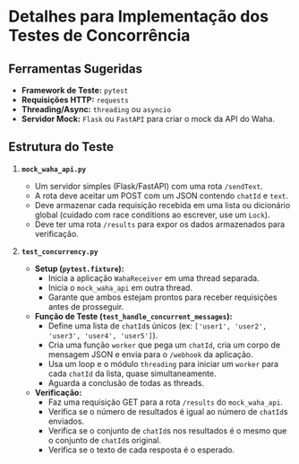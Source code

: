 
# Detalhes para Implementação dos Testes de Concorrência

## Ferramentas Sugeridas

-   **Framework de Teste:** `pytest`
-   **Requisições HTTP:** `requests`
-   **Threading/Async:** `threading` ou `asyncio`
-   **Servidor Mock:** `Flask` ou `FastAPI` para criar o mock da API do Waha.

## Estrutura do Teste

1.  **`mock_waha_api.py`**
    *   Um servidor simples (Flask/FastAPI) com uma rota `/sendText`.
    *   A rota deve aceitar um POST com um JSON contendo `chatId` e `text`.
    *   Deve armazenar cada requisição recebida em uma lista ou dicionário global (cuidado com race conditions ao escrever, use um `Lock`).
    *   Deve ter uma rota `/results` para expor os dados armazenados para verificação.

2.  **`test_concurrency.py`**
    *   **Setup (`pytest.fixture`):**
        *   Inicia a aplicação `WahaReceiver` em uma thread separada.
        *   Inicia o `mock_waha_api` em outra thread.
        *   Garante que ambos estejam prontos para receber requisições antes de prosseguir.
    *   **Função de Teste (`test_handle_concurrent_messages`):**
        *   Define uma lista de `chatId`s únicos (ex: `['user1', 'user2', 'user3', 'user4', 'user5']`).
        *   Cria uma função `worker` que pega um `chatId`, cria um corpo de mensagem JSON e envia para o `/webhook` da aplicação.
        *   Usa um loop e o módulo `threading` para iniciar um `worker` para cada `chatId` da lista, quase simultaneamente.
        *   Aguarda a conclusão de todas as threads.
    *   **Verificação:**
        *   Faz uma requisição GET para a rota `/results` do `mock_waha_api`.
        *   Verifica se o número de resultados é igual ao número de `chatId`s enviados.
        *   Verifica se o conjunto de `chatId`s nos resultados é o mesmo que o conjunto de `chatId`s original.
        *   Verifica se o texto de cada resposta é o esperado.
